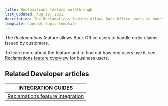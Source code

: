 ```yaml
---
title: Reclamations feature walkthrough
last_updated: Aug 19, 2021
description: The Reclamations feature allows Back Office users to handle order claims issued by customers
template: concept-topic-template
---
```


The _Reclamations_ feature allows Back Office users to handle order claims issued by customers.


To learn more about the feature and to find out how end users use it, see [Reclamations feature overview](/docs/scos/user/features/{{page.version}}/reclamations-feature-overview.html) for business users.


## Related Developer articles

|INTEGRATION GUIDES  |
|---------|
|[Reclamations feature integration](/docs/scos/dev/migration-and-integration/{{page.version}}/feature-integration-guides/reclamations-feature-integration.html)|
